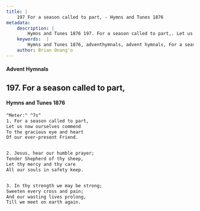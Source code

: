```yaml
---
title: |
    197 For a season called to part, - Hymns and Tunes 1876
metadata:
    description: |
        Hymns and Tunes 1876 197. For a season called to part,. Let us now ourselves commend To the gracious eye and heart Of our ever-present Friend. 
    keywords:  |
        Hymns and Tunes 1876, adventhymnals, advent hymnals, For a season called to part,, Let us now ourselves commend, 
    author: Brian Onang'o
---
```


#### Advent Hymnals
## 197. For a season called to part,
####  Hymns and Tunes 1876

```txt
^Meter:^ ^7s^
1. For a season called to part,
Let us now ourselves commend
To the gracious eye and heart
Of our ever-present Friend.


2. Jesus, hear our humble prayer;
Tender Shepherd of thy sheep,
Let thy mercy and thy care
All our souls in safety keep.


3. In thy strength we may be strong;
Sweeten every cross and pain;
And our wasting lives prolong,
Till we meet on earth again.
```